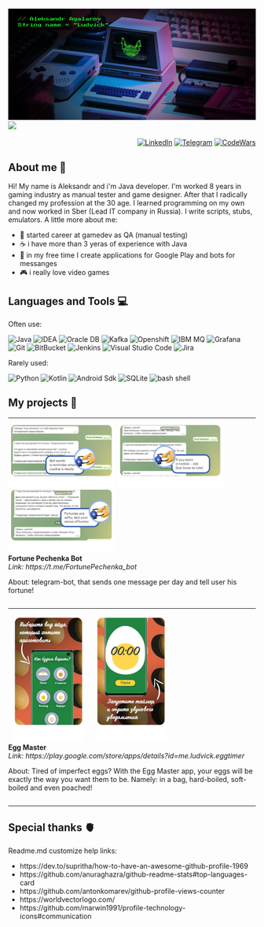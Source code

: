 ![Header](./resources/images/imgBanner1.jpg)
![](https://komarev.com/ghpvc/?username=ALudvick)
<p align="right">
<a href="https://www.linkedin.com/in/alexandr-agalarov-a47101a0/" target="blank"><img align="center" src="https://cdn.worldvectorlogo.com/logos/linkedin-icon.svg" alt="LinkedIn" height="32" width="32" /></a>
<a href="https://t.me/Ludvick" target="blank"><img align="center" src="https://cdn.worldvectorlogo.com/logos/telegram-1.svg" alt="Telegram" height="32" width="32" /></a>
<a href="https://www.codewars.com/users/Ludvick/" target="blank"><img align="center" src="https://www.codewars.com/packs/assets/logo.61192cf7.svg" alt="CodeWars" height="32" width="32" /></a>
</p>

About me 👾
---------------------

Hi! My name is Aleksandr and i'm Java developer. I'm worked 8 years in gaming industry as manual tester and game designer. After that I radically changed my profession at the 30 age. I learned programming on my own and now worked in Sber (Lead IT company in Russia). I write scripts, stubs, emulators. A little more about me: 
*   🌱 started career at gamedev as QA (manual testing)
*   ☕️ i have more than 3 yeras of experience with Java
*   📲 in my free time I create applications for Google Play and bots for messanges
*   🎮 i really love video games

Languages and Tools 💻
---------------------

Often use:
<p align="left">
      <img src="https://cdn.worldvectorlogo.com/logos/java-4.svg" alt="Java" width="32" height="32"/>
      <img src="https://cdn.worldvectorlogo.com/logos/intellij-idea-1.svg" alt="IDEA" width="32" height="32"/>
      <img src="https://user-images.githubusercontent.com/25181517/117208736-bdedc080-adf5-11eb-912f-61c7d43705f6.png" alt="Oracle DB" width="32" height="32"/>
      <img src="https://cdn.worldvectorlogo.com/logos/kafka.svg" alt="Kafka" width="32" height="32"/>
      <img src="https://cdn.worldvectorlogo.com/logos/openshift.svg" alt="Openshift" width="32" height="32"/>
      <img src="https://cdn.worldvectorlogo.com/logos/ibm.svg" alt="IBM MQ" width="32" height="32"/>
      <img src="https://cdn.worldvectorlogo.com/logos/grafana.svg" alt="Grafana" width="32" height="32"/>
      <img src="https://cdn.worldvectorlogo.com/logos/git-icon.svg" alt="Git" width="32" height="32"/>
      <img src="https://user-images.githubusercontent.com/25181517/121401477-0e0df480-c959-11eb-8ec7-ef8d06584380.png" alt="BitBucket" width="52" height="32"/>
      <img src="https://cdn.worldvectorlogo.com/logos/jenkins-1.svg" alt="Jenkins" width="32" height="32"/>
      <img src="https://cdn.worldvectorlogo.com/logos/visual-studio-2013.svg" alt="Visual Studio Code" width="32" height="32"/>
      <img src="https://cdn.worldvectorlogo.com/logos/jira-3.svg" alt="Jira" width="32" height="32"/>
</p>

Rarely used:
<p align="left">
      <img src="https://cdn.worldvectorlogo.com/logos/python-5.svg" alt="Python" width="26" height="26"/>
      <img src="https://cdn.worldvectorlogo.com/logos/kotlin-1.svg" alt="Kotlin" width="24" height="24"/>
      <img src="https://cdn.worldvectorlogo.com/logos/android-logomark.svg" alt="Android Sdk" width="32" height="24"/>
      <img src="https://cdn.worldvectorlogo.com/logos/sqlite.svg" alt="SQLite" width="42" height="28"/>
      <img src="https://cdn.worldvectorlogo.com/logos/bash-1.svg" alt="bash shell" width="42" height="28"/>
</p>

My projects 🎱
---------------------

<hr>
<div class="row">
      <img src="./resources/images/project-pechenka/bot-screen-03.png" alt="Screen01" height="128">
      <img src="./resources/images/project-pechenka/bot-screen-02.png" alt="Screen01" height="128">
      <img src="./resources/images/project-pechenka/bot-screen-01.png" alt="Screen01" height="128">
</div>
<div class="row">
  <div class="column">
        <strong>Fortune Pechenka Bot</strong>
  </div>
  <div class="column">
        <em>Link: https://t.me/FortunePechenka_bot</em>
  </div>
  <div class="column">
        <p>About: telegram-bot, that sends one message per day and tell user his fortune! </p>
  </div>
</div>

<hr>

<div class="row">
      <img src="./resources/images/project-egg-master/egg-master-003.png" alt="Screen01" height="256" hspace="10">
      <img src="./resources/images/project-egg-master/egg-master-002.png" alt="Screen01" height="256" hspace="10">
</div>
<div class="row">
  <div class="column">
        <strong>Egg Master</strong>
  </div>
  <div class="column">
        <em>Link: https://play.google.com/store/apps/details?id=me.ludvick.eggtimer</em>
  </div>
  <div class="column">
        <p>About: Tired of imperfect eggs? With the Egg Master app, your eggs will be exactly the way you want them to be. Namely: in a bag, hard-boiled, soft-boiled and even poached! </p>
  </div>
</div>

<hr>
 

Special thanks 🫀 
---------------------
<p>Readme.md customize help links:</p>
<ul>
  <li>https://dev.to/supritha/how-to-have-an-awesome-github-profile-1969</li>
  <li>https://github.com/anuraghazra/github-readme-stats#top-languages-card</li>
  <li>https://github.com/antonkomarev/github-profile-views-counter</li>
  <li>https://worldvectorlogo.com/</li>
  <li>https://github.com/marwin1991/profile-technology-icons#communication</li>
</ul>
